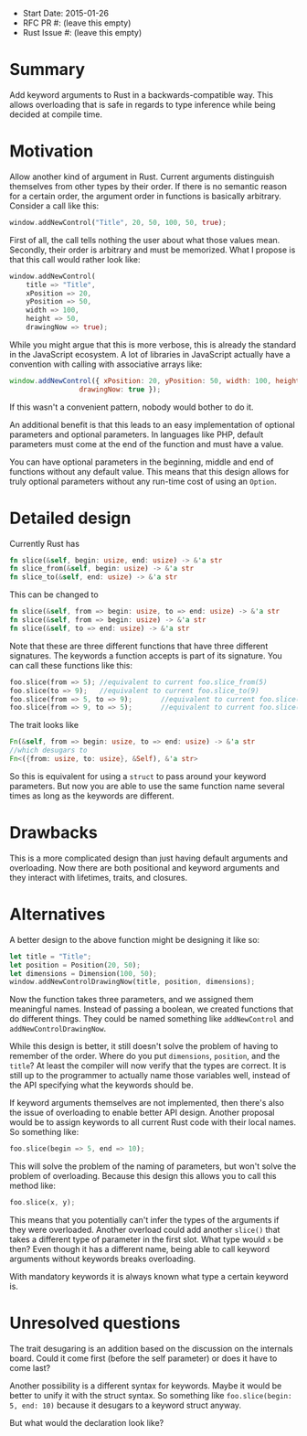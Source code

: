 - Start Date: 2015-01-26
- RFC PR #: (leave this empty)
- Rust Issue #: (leave this empty)


# Summary

Add keyword arguments to Rust in a backwards-compatible way.
This allows overloading that is safe in regards to type inference while being decided at compile time.

# Motivation

Allow another kind of argument in Rust. Current arguments distinguish themselves from other types by their order.
If there is no semantic reason for a certain order, the argument order in functions is basically arbitrary.
Consider a call like this:
```rust
window.addNewControl("Title", 20, 50, 100, 50, true);
```

First of all, the call tells nothing the user about what those values mean.
Secondly, their order is arbitrary and must be memorized. What I propose is that this call would rather look like:
```rust
window.addNewControl(
    title => "Title", 
    xPosition => 20, 
    yPosition => 50, 
    width => 100, 
    height => 50, 
    drawingNow => true);
```

While you might argue that this is more verbose, this is already the standard in the JavaScript ecosystem.
A lot of libraries in JavaScript actually have a convention with calling with associative arrays like:
```JavaScript
window.addNewControl({ xPosition: 20, yPosition: 50, width: 100, height: 5,
                 drawingNow: true });
```
If this wasn't a convenient pattern, nobody would bother to do it.

An additional benefit is that this leads to an easy implementation of optional parameters and optional parameters.
In languages like PHP, default parameters must come at the end of the function and must have a value.

You can have optional parameters in the beginning, middle and end of functions without any default value.
This means that this design allows for truly optional parameters without any run-time cost of using an `Option`.

# Detailed design
Currently Rust has

```rust
fn slice(&self, begin: usize, end: usize) -> &'a str
fn slice_from(&self, begin: usize) -> &'a str
fn slice_to(&self, end: usize) -> &'a str
```

This can be changed to

```rust
fn slice(&self, from => begin: usize, to => end: usize) -> &'a str
fn slice(&self, from => begin: usize) -> &'a str
fn slice(&self, to => end: usize) -> &'a str
```

Note that these are three different functions that have three different signatures.
The keywords a function accepts is part of its signature. You can call these functions like this:

```rust
foo.slice(from => 5); //equivalent to current foo.slice_from(5)
foo.slice(to => 9);   //equivalent to current foo.slice_to(9)
foo.slice(from => 5, to => 9);       //equivalent to current foo.slice(5, 9)
foo.slice(from => 9, to => 5);       //equivalent to current foo.slice(5, 9)
```

The trait looks like

```rust
Fn(&self, from => begin: usize, to => end: usize) -> &'a str
//which desugars to
Fn<({from: usize, to: usize}, &Self), &'a str>
```

So this is equivalent for using a `struct` to pass around your keyword parameters.
But now you are able to use the same function name several times as long as the keywords are different.

# Drawbacks

This is a more complicated design than just having default arguments and overloading.
Now there are both positional and keyword arguments and they interact with lifetimes, traits, and closures.

# Alternatives

A better design to the above function might be designing it like so:

```rust
let title = "Title";
let position = Position(20, 50);
let dimensions = Dimension(100, 50);
window.addNewControlDrawingNow(title, position, dimensions);
```

Now the function takes three parameters, and we assigned them meaningful names.
Instead of passing a boolean, we created functions that do different things.
They could be named something like `addNewControl` and `addNewControlDrawingNow`.

While this design is better, it still doesn't solve the problem of having to remember of the order.
Where do you put `dimensions`, `position`, and the `title`?
At least the compiler will now verify that the types are correct.
It is still up to the programmer to actually name those variables well, instead of the API specifying what the keywords should be.

If keyword arguments themselves are not implemented, then there's also the issue of overloading to enable better API design.
Another proposal would be to assign keywords to all current Rust code with their local names.
So something like:

```rust
foo.slice(begin => 5, end => 10);
```

This will solve the problem of the naming of parameters, but won't solve the problem of overloading.
Because this design this allows you to call this method like:

```rust
foo.slice(x, y);
```

This means that you potentially can't infer the types of the arguments if they were overloaded.
Another overload could add another `slice()` that takes a different type of parameter in the first slot.
What type would `x` be then?
Even though it has a different name, being able to call keyword arguments without keywords breaks overloading.

With mandatory keywords it is always known what type a certain keyword is.

# Unresolved questions

The trait desugaring is an addition based on the discussion on the internals board.
Could it come first (before the self parameter) or does it have to come last?

Another possibility is a different syntax for keywords. Maybe it would be better to unify it with the struct syntax.
So something like `foo.slice(begin: 5, end: 10)` because it desugars to a keyword struct anyway.

But what would the declaration look like?